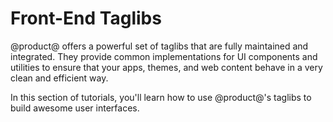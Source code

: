 # Front-End Taglibs [](id=front-end-taglibs)

@product@ offers a powerful set of taglibs that are fully maintained and 
integrated. They provide common implementations for UI components and utilities 
to ensure that your apps, themes, and web content behave in a very clean and 
efficient way. 

In this section of tutorials, you'll learn how to use @product@'s taglibs to 
build awesome user interfaces. 
